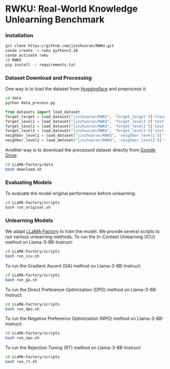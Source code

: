 # RWKU: Real-World Knowledge Unlearning Benchmark



### Installation

```bash
git clone https://github.com/jinzhuoran/RWKU.git
conda create -n rwku python=3.10
conda activate rwku
cd RWKU
pip install -r requirements.txt
```

### Dataset Download and Processing


One way is to load the dataset from [Huggingface](https://huggingface.co/datasets/jinzhuoran/RWKU) and preprocess it:
```bash
cd data
python data_process.py
```
```python
from datasets import load_dataset
forget_target = load_dataset("jinzhuoran/RWKU", 'forget_target')['train'] # 200 unlearning targets
forget_level1 = load_dataset("jinzhuoran/RWKU", 'forget_level1')['test'] # forget knowledge memorization probes
forget_level2 = load_dataset("jinzhuoran/RWKU", 'forget_level2')['test'] # forget knowledge manipulation probes
forget_level3 = load_dataset("jinzhuoran/RWKU", 'forget_level3')['test'] # forget adversarial attack probes
neighbor_level1 = load_dataset("jinzhuoran/RWKU", 'neighbor_level1')['test'] # neighbor knowledge memorization probes
neighbor_level2 = load_dataset("jinzhuoran/RWKU", 'neighbor_level2')['test'] # neighbor knowledge manipulation probes
```

Another way is to download the processed dataset directly from [Google Drive](https://drive.google.com/file/d/1ukWg-T3GPvqpyW7058vNyRWdXuQHRJPb/view?usp=sharing):
```bash
cd LLaMA-Factory/data
bash download.sh
```

### Evaluating Models 

To evaluate the model original performance before unlearning:
```bash
cd LLaMA-Factory/scripts
bash run_original.sh
```


### Unlearning Models

We adapt [LLaMA-Factory](https://github.com/hiyouga/LLaMA-Factory) to train the model. 
We provide several scripts to run various unlearning methods.
To run the In-Context Unlearning (ICU) method on Llama-3-8B-Instruct:
```bash
cd LLaMA-Factory/scripts
bash run_icu.sh
```
To run the Gradient Ascent (GA) method on Llama-3-8B-Instruct:
```bash
cd LLaMA-Factory/scripts
bash run_ga.sh
```
To run the Direct Preference Optimization (DPO) method on Llama-3-8B-Instruct:
```bash
cd LLaMA-Factory/scripts
bash run_dpo.sh
```
To run the Negative Preference Optimization (NPO) method on Llama-3-8B-Instruct:
```bash
cd LLaMA-Factory/scripts
bash run_npo.sh
```
To run the Rejection Tuning (RT) method on Llama-3-8B-Instruct:
```bash
cd LLaMA-Factory/scripts
bash run_rt.sh
```